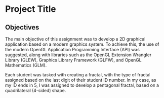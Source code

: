 # Project Title

## Objectives  
The main objective of this assignment was to develop a 2D graphical application based on a modern graphics system. To achieve this, the use of the modern OpenGL Application Programming Interface (API) was suggested, along with libraries such as the OpenGL Extension Wrangler Library (GLEW), Graphics Library Framework (GLFW), and OpenGL Mathematics (GLM).

Each student was tasked with creating a fractal, with the type of fractal assigned based on the last digit of their student ID number. In my case, as my ID ends in 5, I was assigned to develop a pentagonal fractal, based on a quadrilateral (4-sided) shape.
